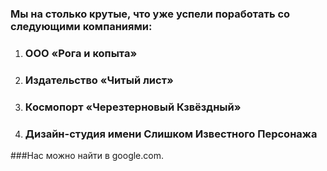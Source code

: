 ### Мы на столько крутые, что уже успели поработать со следующими компаниями:
1. ### ООО «Рога и копыта»
2. ### Издательство «Читый лист»
3. ### Космопорт «Черезтерновый Кзвёздный»
4. ### Дизайн-студия имени Слишком Известного Персонажа
###Нас можно найти в google.com.
